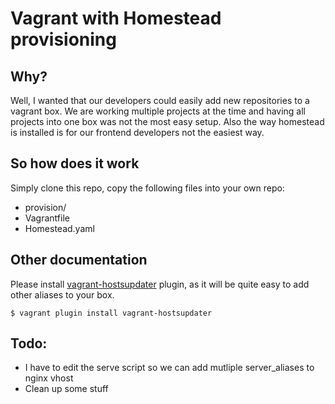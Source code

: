 # Vagrant with Homestead provisioning

## Why?
Well, I wanted that our developers could easily add new repositories to a vagrant box. We are working multiple projects
at the time and having all projects into one box was not the most easy setup. Also the way homestead is installed is for
our frontend developers not the easiest way.

## So how does it work
Simply clone this repo, copy the following files into your own repo:
- provision/
- Vagrantfile
- Homestead.yaml

## Other documentation
Please install [vagrant-hostsupdater](https://github.com/cogitatio/vagrant-hostsupdater) plugin, as it will be
quite easy to add other aliases to your box.

`$ vagrant plugin install vagrant-hostsupdater`

## Todo:
- I have to edit the serve script so we can add mutliple server_aliases to nginx vhost
- Clean up some stuff